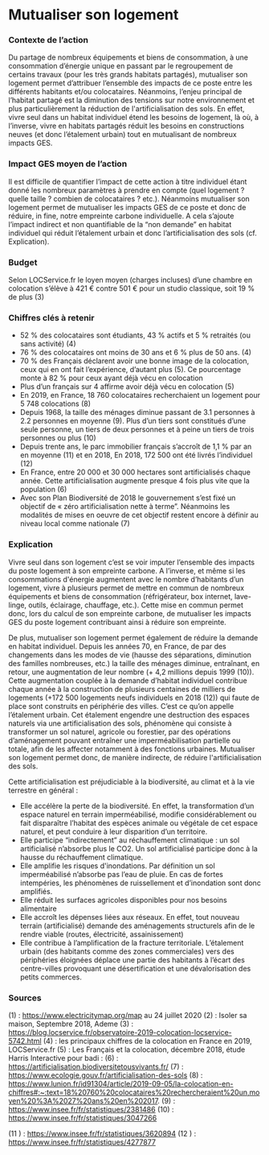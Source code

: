 # Mutualiser son logement

### Contexte de l’action
Du partage de nombreux équipements et biens de consommation, à une consommation d’énergie unique en passant par le regroupement de certains travaux (pour les très grands habitats partagés), mutualiser son logement permet d’attribuer l’ensemble des impacts de ce poste entre les différents habitants et/ou colocataires. Néanmoins, l’enjeu principal de l’habitat partagé est la diminution des tensions sur notre environnement et plus particulièrement la réduction de l'artificialisation des sols. En effet, vivre seul dans un habitat individuel étend les besoins de logement, là où, à l’inverse, vivre en habitats partagés réduit les besoins en constructions neuves (et donc l’étalement urbain) tout en mutualisant de nombreux impacts GES.

### Impact GES moyen de l’action
Il est difficile de quantifier l’impact de cette action à titre individuel étant donné les nombreux paramètres à prendre en compte (quel logement ? quelle taille ? combien de colocataires ? etc.). Néanmoins mutualiser son logement permet de mutualiser les impacts GES de ce poste et donc  de réduire, in fine, notre empreinte carbone individuelle.
A cela s’ajoute l’impact indirect et non quantifiable de la “non demande” en habitat individuel qui réduit l’étalement urbain et donc  l’artificialisation des sols (cf. Explication).

### Budget
Selon LOCService.fr le loyen moyen (charges incluses) d’une chambre en colocation s’élève à 421 € contre 501 € pour un studio classique, soit 19 % de plus (3)

### Chiffres clés à retenir
- 52 % des colocataires sont étudiants, 43 % actifs et 5 % retraités (ou sans activité) (4)
- 76 % des colocataires ont moins de 30 ans et 6 % plus de 50 ans. (4)
- 70 % des Français déclarent avoir une bonne image de la colocation, ceux qui en ont fait l’expérience, d’autant plus (5). Ce pourcentage monte à 82 % pour ceux ayant déjà vécu en colocation
- Plus d’un français sur 4 affirme avoir déjà vécu en colocation (5)
- En 2019, en France, 18 760 colocataires recherchaient un logement pour 5 748 colocations (8)
- Depuis 1968, la taille des ménages diminue passant de 3.1 personnes à 2.2 personnes en moyenne (9). Plus d’un tiers sont constitués d’une seule personne, un tiers de deux personnes et à peine un tiers de trois personnes ou plus (10) 
- Depuis trente ans, le parc immobilier français s’accroît de 1,1 % par an en moyenne (11) et en 2018, En 2018, 172 500 ont été livrés l’individuel (12)
- En France, entre 20 000 et 30 000 hectares sont artificialisés chaque année. Cette artificialisation augmente presque 4 fois plus vite que la population (6)
- Avec son  Plan Biodiversité de 2018 le gouvernement s’est fixé un objectif de « zéro artificialisation nette à terme”. Néanmoins les modalités de mises en oeuvre de cet objectif restent encore à définir au niveau local comme nationale (7)

### Explication
Vivre seul dans son logement c’est se voir imputer l’ensemble des impacts du poste logement à son empreinte carbone. A l’inverse, et même si les consommations d'énergie augmentent avec le nombre d’habitants d’un logement, vivre à plusieurs permet de mettre en commun de nombreux équipements et biens de consommation (réfrigérateur, box internet, lave-linge, outils, éclairage, chauffage, etc.). Cette mise en commun permet donc, lors du calcul de son empreinte carbone, de mutualiser les impacts GES du poste logement contribuant ainsi à réduire son empreinte.

De plus, mutualiser son logement permet également de réduire la demande en habitat individuel. Depuis les années 70, en France, de par des changements dans les modes de vie (hausse des séparations, diminution des familles nombreuses, etc.) la taille des ménages diminue, entraînant, en retour, une augmentation de leur nombre (+ 4,2 millions depuis 1999 (10)). Cette augmentation couplée à la demande d’habitat individuel contribue chaque année à la construction de plusieurs centaines de milliers de logements (+172 500 logements neufs individuels en 2018 (12)) qui faute de place sont construits en périphérie des villes. C’est ce qu’on appelle  l’étalement urbain. Cet étalement engendre une destruction des espaces naturels via une artificialisation des sols, phénomène qui consiste à transformer un sol naturel, agricole ou forestier, par des opérations d’aménagement pouvant entraîner une imperméabilisation partielle ou totale, afin de les affecter notamment à des fonctions urbaines. Mutualiser son logement permet donc, de manière indirecte, de réduire l'artificialisation des sols.

Cette artificialisation est préjudiciable à la biodiversité, au climat et à la vie terrestre en général :
- Elle accélère la perte de la biodiversité. En effet, la transformation d’un espace naturel en terrain imperméabilisé, modifie considérablement ou fait disparaître l’habitat des espèces animale ou végétale de cet espace naturel, et peut conduire à leur disparition d’un territoire.
- Elle participe “indirectement” au réchauffement climatique : un sol artificialisé n’absorbe plus le CO2. Un sol artificialisé participe donc à la hausse du réchauffement climatique.
- Elle amplifie les risques d'inondations. Par définition un sol imperméabilisé n’absorbe pas l’eau de pluie. En cas de fortes intempéries, les phénomènes de ruissellement et d’inondation sont donc amplifiés.
- Elle réduit les surfaces agricoles disponibles pour nos besoins alimentaire
- Elle accroît les dépenses liées aux réseaux. En effet, tout nouveau terrain (artificialisé) demande des aménagements structurels afin de le rendre viable (routes, électricité, assainissement)
- Elle contribue à l’amplification de la fracture territoriale. L’étalement urbain (des habitants comme des zones commerciales) vers des périphéries éloignées déplace une partie des habitants à l’écart des centre-villes provoquant une désertification et une dévalorisation des petits commerces.

### Sources
(1) : https://www.electricitymap.org/map au 24 juillet 2020 
(2) : Isoler sa maison, Septembre 2018, Ademe
(3) : https://blog.locservice.fr/observatoire-2019-colocation-locservice-5742.html 
(4) : les principaux chiffres de la colocation en France en 2019, LOCService.fr 
(5) : Les Français et la colocation, décembre 2018, étude Harris Interactive pour badi : 
(6) : https://artificialisation.biodiversitetousvivants.fr/ 
(7) : https://www.ecologie.gouv.fr/artificialisation-des-sols 
(8) : https://www.lunion.fr/id91304/article/2019-09-05/la-colocation-en-chiffres#:~:text=18%20760%20colocataires%20rechercheraient%20un,moyen%20%3A%2027%20ans%20en%202017. 
(9) : https://www.insee.fr/fr/statistiques/2381486 
(10) : https://www.insee.fr/fr/statistiques/3047266 

(11 ) : https://www.insee.fr/fr/statistiques/3620894 
(12 ) : https://www.insee.fr/fr/statistiques/4277877 
